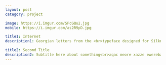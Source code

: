 ```yaml
---
layout: post
category: project

image: https://i.imgur.com/SPcGQu2.jpg
mobile: https://i.imgur.com/as2R9pD.jpg

title1: Internet
description1: Georgian letters from the <br>typeface designed for Silknet

title2: Second Title
description2: Subtitle here about something<br>aqac meore xazze ewereba xolme rame
---
```

